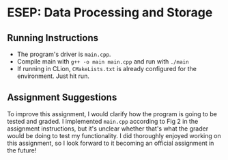 # ESEP: Data Processing and Storage

<h2>Running Instructions</h2>
<ul>
  <li> The program's driver is <code>main.cpp</code>.</li>
  <li> Compile main with <code>g++ -o main main.cpp</code> and run with <code>./main</code></li>
  <li> If running in CLion, <code>CMakeLists.txt</code> is already configured for the environment. Just hit run.</li>
</ul>

<h2>Assignment Suggestions</h2>
To improve this assignment, I would clarify how the program is going to be tested and graded. I implemented <code>main.cpp</code> according to Fig 2 in the assignment instructions, but it's unclear whether that's what the grader would be doing to test my functionality. I did thoroughly enjoyed working on this assignment, so I look forward to it becoming an official assignment in the future!
